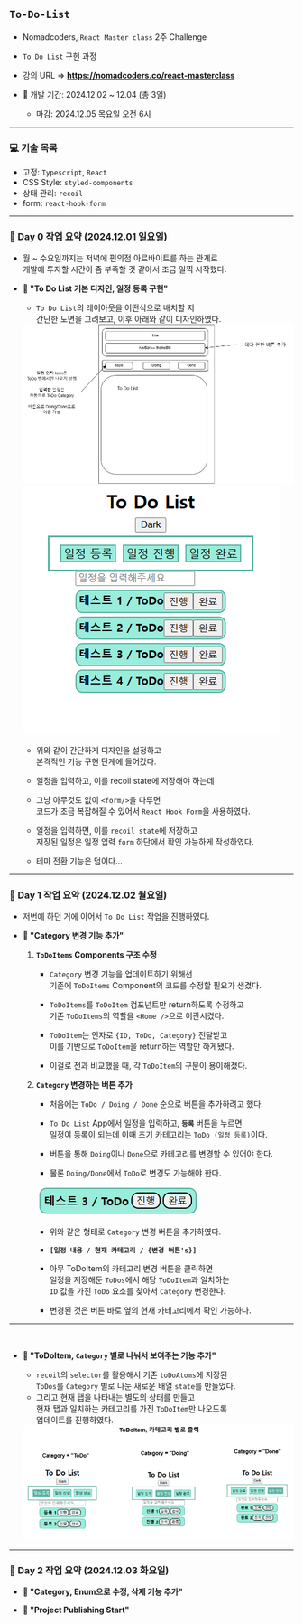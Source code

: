 ## `To-Do-List`

- Nomadcoders, `React Master class` 2주 Challenge
- `To Do List` 구현 과정

- 강의 URL => **https://nomadcoders.co/react-masterclass**
- 📆 개발 기간: 2024.12.02 ~ 12.04 (총 3일)
    - 마감: 2024.12.05 목요일 오전 6시

---

### 💻 기술 목록
- 고정: `Typescript`, `React`
- CSS Style: `styled-components`
- 상태 관리: `recoil`
- form: `react-hook-form`

---

### 📆 Day 0 작업 요약 (2024.12.01 일요일)
- 월 ~ 수요일까지는 저녁에 편의점 아르바이트를 하는 관계로 <br/>
    개발에 투자할 시간이 좀 부족할 것 같아서 조금 일찍 시작했다.

- **📑 "To Do List 기본 디자인, 일정 등록 구현"**
    - `To Do List`의 레이아웃을 어떤식으로 배치할 지 <br/>
        간단한 도면을 그려보고, 이후 아래와 같이 디자인하였다.

    <img src="refImgs/layouts.png"/>

    <img src="refImgs/20241201_todolist_작업물.png">

    - 위와 같이 간단하게 디자인을 설정하고 <br/>
        본격적인 기능 구현 단계에 들어갔다.
    - 일정을 입력하고, 이를 recoil state에 저장해야 하는데
    - 그냥 아무것도 없이 `<form/>`을 다루면 <br/>
        코드가 조금 복잡해질 수 있어서 `React Hook Form`을 사용하였다.
    
    - 일정을 입력하면, 이를 `recoil state`에 저장하고 <br/>
    저장된 일정은 일정 입력 `form` 하단에서 확인 가능하게 작성하였다.

    - 테마 전환 기능은 덤이다...

---

### 📆 Day 1 작업 요약 (2024.12.02 월요일)
- 저번에 하던 거에 이어서 `To Do List` 작업을 진행하였다.

- **📑 "Category 변경 기능 추가"**
    1. **`ToDoItems` Components 구조 수정**
        - `Category` 변경 기능을 업데이트하기 위해선 <br/>
        기존에 `ToDoItems` Component의 코드를 수정할 필요가 생겼다.
        - `ToDoItems`를 `ToDoItem` 컴포넌트만 return하도록 수정하고 <br/>
        기존 `ToDoItems`의 역할을 `<Home />`으로 이관시켰다.

        - `ToDoItem`는 인자로 `{ID, ToDo, Category}` 전달받고 <br/>
        이를 기반으로 `ToDoItem`을 return하는 역할만 하게됐다.

        - 이걸로 전과 비교했을 때, 각 `ToDoItem`의 구분이 용이해졌다.
    
    2. **`Category` 변경하는 버튼 추가**
        - 처음에는 `ToDo / Doing / Done` 순으로 버튼을 추가하려고 했다.

        - `To Do List` App에서 일정을 입력하고, **`등록`** 버튼을 누르면 <br/>
        일정이 등록이 되는데 이때 초기 카테고리는 `ToDo (일정 등록)`이다.

        - 버튼을 통해 `Doing`이나 `Done`으로 카테고리를 변경할 수 있어야 한다.

        - 물론 `Doing/Done`에서 `ToDo`로 변경도 가능해야 한다.

        <img src="refImgs/20241202_categoryBtn.png">

        - 위와 같은 형태로 `Category` 변경 버튼을 추가하였다.
        - **`[일정 내용 / 현재 카테고리 / {변경 버튼's}]`**

        - 아무 ToDoItem의 카테고리 변경 버튼을 클릭하면 <br/>
        일정을 저장해둔 `ToDos`에서 해당 `ToDoItem`과 일치하는 <br/>
        `ID` 값을 가진 `ToDo` 요소를 찾아서 `Category` 변경한다.

        - 변경된 것은 버튼 바로 옆의 현재 카테고리에서 확인 가능하다.

---
<br/>

- **📑 "ToDoItem, `Category` 별로 나눠서 보여주는 기능 추가"**

    - `recoil`의 `selector`를 활용해서 기존 `toDoAtoms`에 저장된 <br/>
    `ToDos`를 `Category` 별로 나눈 새로운 배열 `state`를 만들었다.
    - 그리고 현재 탭을 나타내는 별도의 상태를 만들고 <br/>
    현재 탭과 일치하는 카테고리를 가진 `ToDoItem`만 나오도록 <br/>
    업데이트를 진행하였다.

    <img src="refImgs/20241202_ToDoItems.png">

---

### 📆 Day 2 작업 요약 (2024.12.03 화요일)

- **📑 "Category, Enum으로 수정, 삭제 기능 추가"**

- **📑 "Project Publishing Start"**


